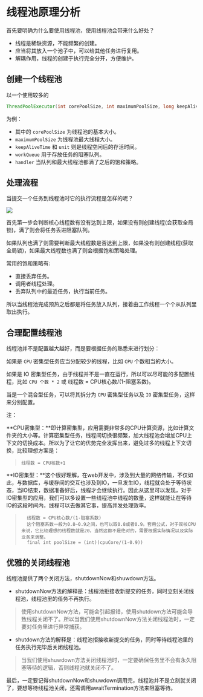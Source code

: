 # 线程池原理分析

首先要明确为什么要使用线程池，使用线程池会带来什么好处？

- 线程是稀缺资源，不能频繁的创建。
- 应当将其放入一个池子中，可以给其他任务进行复用。
- 解耦作用，线程的创建于执行完全分开，方便维护。


## 创建一个线程池

以一个使用较多的 

```java
ThreadPoolExecutor(int corePoolSize, int maximumPoolSize, long keepAliveTime, TimeUnit unit, BlockingQueue<Runnable> workQueue, RejectedExecutionHandler handler) 
```

为例：

- 其中的 `corePoolSize` 为线程池的基本大小。
- `maximumPoolSize` 为线程池最大线程大小。
- `keepAliveTime` 和 `unit` 则是线程空闲后的存活时间。
- `workQueue` 用于存放任务的阻塞队列。
- `handler` 当队列和最大线程池都满了之后的饱和策略。

## 处理流程
当提交一个任务到线程池时它的执行流程是怎样的呢？

![](https://ws1.sinaimg.cn/large/006tNbRwgy1fnbzmai8yrj30dw08574s.jpg)

首先第一步会判断核心线程数有没有达到上限，如果没有则创建线程(会获取全局锁)，满了则会将任务丢进阻塞队列。

如果队列也满了则需要判断最大线程数是否达到上限，如果没有则创建线程(获取全局锁)，如果最大线程数也满了则会根据饱和策略处理。

常用的饱和策略有:
- 直接丢弃任务。
- 调用者线程处理。
- 丢弃队列中的最近任务，执行当前任务。

所以当线程池完成预热之后都是将任务放入队列，接着由工作线程一个个从队列里取出执行。

## 合理配置线程池

线程池并不是配置越大越好，而是要根据任务的熟悉来进行划分：

如果是 `CPU` 密集型任务应当分配较少的线程，比如 `CPU` 个数相当的大小。

如果是 IO 密集型任务，由于线程并不是一直在运行，所以可以尽可能的多配置线程，比如 `CPU 个数 * 2` 或 线程数 = CPU核心数/(1-阻塞系数)。

当是一个混合型任务，可以将其拆分为 `CPU` 密集型任务以及 `IO` 密集型任务，这样来分别配置。

注：

**CPU密集型：**即计算密集型，应用需要非常多的CPU计算资源，比如计算文件夹的大小等。计算密集型任务，线程间切换很频繁，加大线程池会增加CPU上下文的切换成本。所以为了让它的优势完全发挥出来，避免过多的线程上下文切换，比较理想方案是：
>     线程数 = CPU核数+1

**IO密集型：**这个很好理解，在web开发中，涉及到大量的网络传输，不仅如此，与数据库，与缓存间的交互也涉及到IO，一旦发生IO，线程就会处于等待状态，当IO结束，数据准备好后，线程才会继续执行。因此从这里可以发现，对于IO密集型的应用，我们可以多设置一些线程池中线程的数量，这样就能让在等待IO的这段时间内，线程可以去做其它事，提高并发处理效率。
>  		线程数 = CPU核心数/(1-阻塞系数)
>     	这个阻塞系数一般为0.8~0.9之间，也可以取0.8或者0.9。套用公式，对于双核CPU来说，它比较理想的线程数就是20，当然这都不是绝对的，需要根据实际情况以及实际业务来调整。
>     	final int poolSize = (int)(cpuCore/(1-0.9))


## 优雅的关闭线程池
线程池提供了两个关闭方法，shutdownNow和shuwdown⽅法。

* shutdownNow⽅法的解释是：线程池拒接收新提交的任务，同时⽴刻关闭线程池，线程池里的任务不再执行。

> 使⽤shutdownNow⽅法，可能会引起报错，使用shutdown方法可能会导致线程关闭不了。所以当我们使⽤shutdownNow⽅法关闭线程池时，一定要对任务里进行异常捕获。

* shutdown⽅法的解释是：线程池拒接收新提交的任务，同时等待线程池⾥的任务执行完毕后关闭线程池。

> 当我们使用shuwdown方法关闭线程池时，一定要确保任务里不会有永久阻塞等待的逻辑，否则线程池就关闭不了。

最后，⼀定要记得shutdownNow和shuwdown调用完，线程池并不是⽴刻就关闭了，要想等待线程池关闭，还需调用awaitTermination⽅法来阻塞等待。